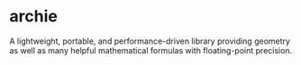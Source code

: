 # archie
A lightweight, portable, and performance-driven library providing geometry as well as many helpful mathematical formulas with floating-point precision.
